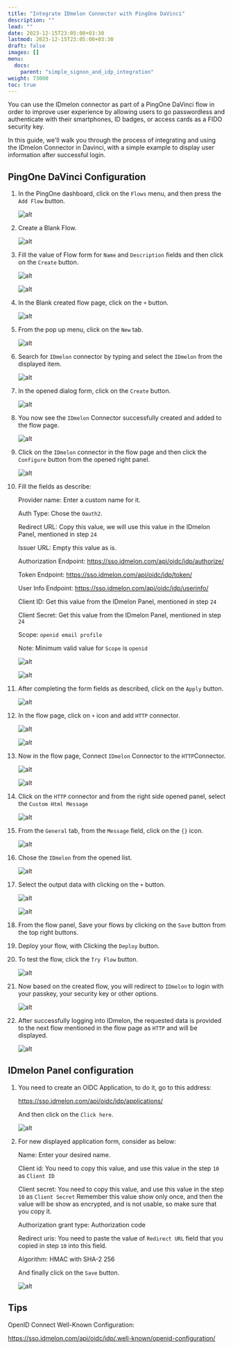 ```yaml
---
title: "Integrate IDmelon Connector with PingOne DaVinci"
description: ""
lead: ""
date: 2023-12-15T23:05:00+03:30
lastmod: 2023-12-15T23:05:00+03:30
draft: false
images: []
menu:
  docs:
    parent: "simple_signon_and_idp_integration"
weight: 73000
toc: true
---
```


You can use the IDmelon connector as part of a PingOne DaVinci flow in order to improve user experience by allowing users to go passwordless and authenticate with their smartphones, ID badges, or access cards as a FIDO security key.  

In this guide, we'll walk you through the process of integrating and using the IDmelon Connector in Davinci, with a simple example to display user information after successful login.  

## PingOne DaVinci Configuration

1. In the PingOne dashboard, click on the `Flows` menu, and then press the `Add Flow` button.  

    ![alt](/images/vendor/davinci/01.png)

2. Create a Blank Flow.  

    ![alt](/images/vendor/davinci/02.png)

3. Fill the value of Flow form for `Name` and `Description` fields and then click on the `Create` button.  

    ![alt](/images/vendor/davinci/03.png)

    ![alt](/images/vendor/davinci/04.png)

4. In the Blank created flow page, click on the `+` button.  

    ![alt](/images/vendor/davinci/05.png)

5. From the pop up menu, click on the `New` tab.  

    ![alt](/images/vendor/davinci/06.png)

6. Search for `IDmelon` connector by typing and select the `IDmelon` from the displayed item.  

    ![alt](/images/vendor/davinci/07.png)

7. In the opened dialog form, click on the `Create` button.  

    ![alt](/images/vendor/davinci/08.png)

8. You now see  the `IDmelon` Connector successfully created and added to the flow page.  

    ![alt](/images/vendor/davinci/09.png)

9. Click on the `IDmelon` connector in the flow page and then click the `Configure` button from the opened right panel.  

    ![alt](/images/vendor/davinci/10.png)

10. Fill the fields as describe:  

    Provider name: Enter a custom name for it.  

    Auth Type: Chose the `Oauth2`.  

    Redirect URL: Copy this value, we will use this value in the IDmelon Panel, mentioned in step `24`  

    Issuer URL: Empty this value as is.  

    Authorization Endpoint: <https://sso.idmelon.com/api/oidc/idp/authorize/>  

    Token Endpoint: <https://sso.idmelon.com/api/oidc/idp/token/>  

    User Info Endpoint: <https://sso.idmelon.com/api/oidc/idp/userinfo/>  

    Client ID: Get this value from the IDmelon Panel, mentioned in step `24`  

    Client Secret: Get this value from the IDmelon Panel, mentioned in step `24`  

    Scope: `openid email profile`  

    Note: Minimum valid value for `Scope` is `openid`  

    ![alt](/images/vendor/davinci/11.png)

    ![alt](/images/vendor/davinci/12.png)

11. After completing the form fields as described, click on the `Apply` button.  

    ![alt](/images/vendor/davinci/13.png)

12. In the flow page, click on `+` icon and add `HTTP` connector.  

    ![alt](/images/vendor/davinci/14.png)

    ![alt](/images/vendor/davinci/15.png)

13. Now in the flow page, Connect `IDmelon` Connector  to the `HTTP`Connector.  

    ![alt](/images/vendor/davinci/16.png)

    ![alt](/images/vendor/davinci/17.png)

14. Click on the `HTTP` connector and from the right side opened panel, select the `Custom Html Message`  

    ![alt](/images/vendor/davinci/18.png)

15. From the `General` tab, from the `Message` field, click on the `{}` icon.  

    ![alt](/images/vendor/davinci/19.png)

16. Chose the `IDmelon` from the opened list.  

    ![alt](/images/vendor/davinci/20.png)

17. Select the output data with clicking on the `+`  button.  

    ![alt](/images/vendor/davinci/21.png)

    ![alt](/images/vendor/davinci/22.png)

18. From the flow panel, Save your flows by clicking on the `Save` button from the top right buttons.  

19. Deploy your flow, with Clicking the `Deploy` button.  

20. To test the flow, click the `Try Flow` button.  

    ![alt](/images/vendor/davinci/23.png)

21. Now based on the created flow, you will redirect to `IDmelon` to login with your passkey, your security key or other options.  

    ![alt](/images/vendor/davinci/24.png)

22. After successfully logging into IDmelon, the requested data is provided to the next flow mentioned in the flow page as `HTTP` and will be displayed.  

    ![alt](/images/vendor/davinci/25.png)

## IDmelon Panel configuration

1. You need to create an OIDC Application, to do it, go to this address:  

    <https://sso.idmelon.com/api/oidc/idp/applications/>

    And then click on the `Click here`.  

    ![alt](/images/vendor/davinci/26.png)

2. For new displayed application form, consider as below:  

    Name: Enter your desired name.  

    Client id: You need to copy this value, and use this value in the step `10` as `Client ID`  

    Client secret: You need to copy this value, and use this value in the step `10` as `Client Secret` Remember this value show only once, and then the value will be show as encrypted, and is not usable, so make sure that you copy it.  

    Authorization grant type: Authorization code  

    Redirect uris: You need to paste the value of `Redirect URL` field that you copied in step `10` into this field.  

    Algorithm: HMAC with SHA-2 256  

    And finally click on the `Save` button.  

    ![alt](/images/vendor/davinci/27.png)

## Tips

OpenID Connect Well-Known Configuration:  

<https://sso.idmelon.com/api/oidc/idp/.well-known/openid-configuration/>
